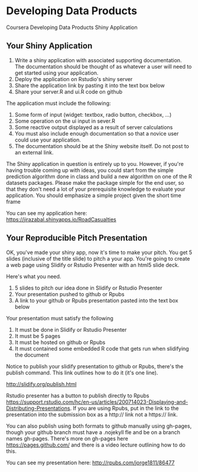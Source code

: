 # Developing Data Products
Coursera Developing Data Products Shiny Application

## Your Shiny Application
1.	Write a shiny application with associated supporting documentation. The documentation should be thought of as whatever a user will need to get started using your application.
2.	Deploy the application on Rstudio's shiny server
3.	Share the application link by pasting it into the text box below
4.	Share your server.R and ui.R code on github

The application must include the following:

1.	Some form of input (widget: textbox, radio button, checkbox, ...)
2.	Some operation on the ui input in sever.R
3.	Some reactive output displayed as a result of server calculations
4.	You must also include enough documentation so that a novice user could use your application.
5.	The documentation should be at the Shiny website itself. Do not post to an external link.

The Shiny application in question is entirely up to you. However, if you're having trouble coming up with ideas, you could start from the simple prediction algorithm done in class and build a new algorithm on one of the R datasets packages. Please make the package simple for the end user, so that they don't need a lot of your prerequisite knowledge to evaluate your application. You should emphasize a simple project given the short time frame

You can see my application here: https://jirazabal.shinyapps.io/RoadCasualties

## Your Reproducible Pitch Presentation
OK, you've made your shiny app, now it's time to make your pitch. You get 5 slides (inclusive of the title slide)  to pitch a your app. You're going to create a web page using Slidify or Rstudio Presenter with an html5 slide deck.

Here's what you need.

1.	5 slides to pitch our idea done in Slidify or Rstudio Presenter
2.	Your presentation pushed to github or Rpubs
3.	A link to your github or Rpubs presentation pasted into the text box below

Your presentation must satisfy the following

1.	It must be done in Slidify or Rstudio Presenter
2.	It must be 5 pages
3.	It must be hosted on github or Rpubs
4.	It must contained some embedded R code that gets run when slidifying the document

Notice to publish your slidify presentation to github or Rpubs, there's the publish command. This link outlines how to do it (it's one line).

http://slidify.org/publish.html

Rstudio presenter has a button to publish directly to Rpubs https://support.rstudio.com/hc/en-us/articles/200714023-Displaying-and-Distributing-Presentations. If you are using Rpubs, put in the link to the presentation into the submission box as a http:// link not a https:// link.

You can also publish using both formats to github manually using gh-pages, though your github branch must have a .nojekyll fle and be on a branch names gh-pages. There's more on gh-pages here https://pages.github.com/  and there is a video lecture outlining how to do this.

You can see my presentation here: http://rpubs.com/jorge1811/86477
